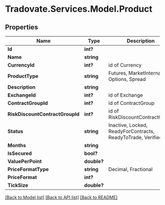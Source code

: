 # Tradovate.Services.Model.Product
## Properties

Name | Type | Description | Notes
------------ | ------------- | ------------- | -------------
**Id** | **int?** |  | [optional] 
**Name** | **string** |  | 
**CurrencyId** | **int?** | id of Currency | 
**ProductType** | **string** | Futures, MarketInternals, Options, Spread | 
**Description** | **string** |  | 
**ExchangeId** | **int?** | id of Exchange | 
**ContractGroupId** | **int?** | id of ContractGroup | 
**RiskDiscountContractGroupId** | **int?** | id of RiskDiscountContractGroup | [optional] 
**Status** | **string** | Inactive, Locked, ReadyForContracts, ReadyToTrade, Verified | 
**Months** | **string** |  | [optional] 
**IsSecured** | **bool?** |  | [optional] 
**ValuePerPoint** | **double?** |  | 
**PriceFormatType** | **string** | Decimal, Fractional | 
**PriceFormat** | **int?** |  | 
**TickSize** | **double?** |  | 

[[Back to Model list]](../README.md#documentation-for-models) [[Back to API list]](../README.md#documentation-for-api-endpoints) [[Back to README]](../README.md)

